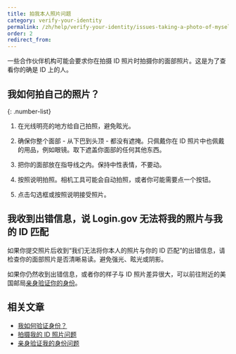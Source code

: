 ```yaml
---
title: 拍我本人照片问题
category: verify-your-identity
permalink: /zh/help/verify-your-identity/issues-taking-a-photo-of-myself/
order: 2
redirect_from:
---
```


一些合作伙伴机构可能会要求你在拍摄 ID 照片时拍摄你的面部照片。这是为了查看你的确是 ID 上的人。

## 我如何拍自己的照片？

{: .number-list}

1. 在光线明亮的地方给自己拍照，避免眩光。

1. 确保你整个面部 - 从下巴到头顶 - 都没有遮掩。只佩戴你在 ID 照片中也佩戴的用品，例如眼镜。取下遮盖你面部的任何其他东西。

1. 把你的面部放在指导线之内。保持中性表情，不要动。

1. 按照说明拍照。相机工具可能会自动拍照，或者你可能需要点一个按钮。

1. 点击勾选框或按照说明接受照片。

## 我收到出错信息，说 Login.gov 无法将我的照片与我的 ID 匹配

如果你提交照片后收到“我们无法将你本人的照片与你的 ID 匹配”的出错信息，请检查你的面部照片是否清晰易读。避免强光、眩光或阴影。

如果你仍然收到出错信息，或者你的样子与 ID 照片差异很大，可以前往附近的美国邮局[亲身验证你的身份](/zh/help/verify-your-identity/verify-your-identity-in-person/)。


## 相关文章

* [我如何验证身份？](/zh/help/verify-your-identity/overview/)
* [拍摄我的 ID 照片问题](/zh/help/verify-your-identity/how-to-take-photos-to-verify-your-identity/)
* [亲身验证我的身份问题](/zh/help/verify-your-identity/verify-your-identity-in-person/)
